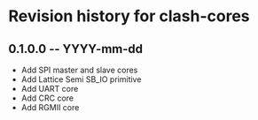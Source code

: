# Revision history for clash-cores

## 0.1.0.0 -- YYYY-mm-dd

* Add SPI master and slave cores
* Add Lattice Semi SB_IO primitive
* Add UART core
* Add CRC core
* Add RGMII core
